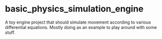 # basic_physics_simulation_engine
A toy engine project that should simulate movement according to various differential equations. Mostly doing as an example to play around with some stuff.
